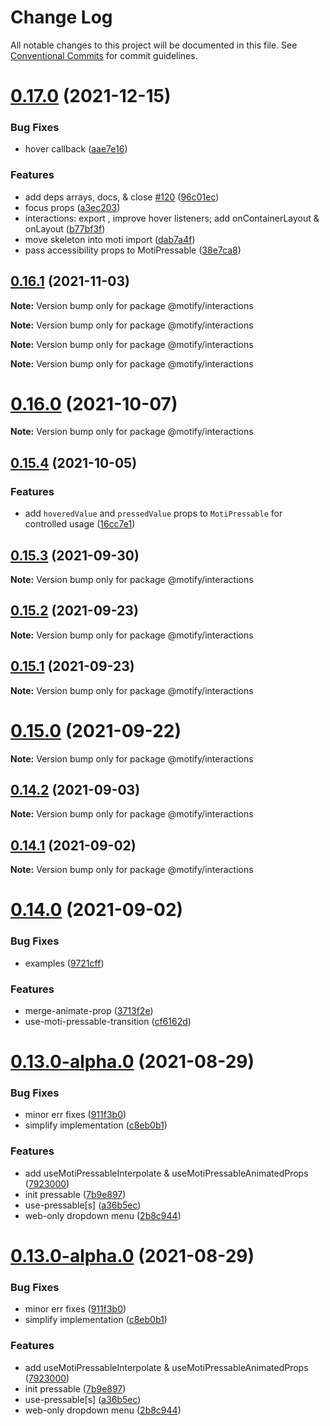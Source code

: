 # Change Log

All notable changes to this project will be documented in this file.
See [Conventional Commits](https://conventionalcommits.org) for commit guidelines.

# [0.17.0](https://github.com/nandorojo/moti/compare/v0.16.1...v0.17.0) (2021-12-15)


### Bug Fixes

* hover callback ([aae7e16](https://github.com/nandorojo/moti/commit/aae7e16e778e735e54e78220fb2cacfb4e27245d))


### Features

* add deps arrays, docs, & close [#120](https://github.com/nandorojo/moti/issues/120) ([96c01ec](https://github.com/nandorojo/moti/commit/96c01ec6d703560d834534543bc32c97f4a6740d))
* focus props ([a3ec203](https://github.com/nandorojo/moti/commit/a3ec20347ac21f0ce5c39be4027f95518d9ac3c9))
* interactions: export <MotiHover />, improve hover listeners; add onContainerLayout & onLayout ([b77bf3f](https://github.com/nandorojo/moti/commit/b77bf3fb91d94be875bca8c183d47203c3073a6d))
* move skeleton into moti import ([dab7a4f](https://github.com/nandorojo/moti/commit/dab7a4f8f05d206a3cafb640023965830973c792))
* pass accessibility props to MotiPressable ([38e7ca8](https://github.com/nandorojo/moti/commit/38e7ca83611f6019622911751f056835f20128a4))





## [0.16.1](https://github.com/nandorojo/moti/compare/v0.16.0...v0.16.1) (2021-11-03)

**Note:** Version bump only for package @motify/interactions







**Note:** Version bump only for package @motify/interactions







**Note:** Version bump only for package @motify/interactions







**Note:** Version bump only for package @motify/interactions





# [0.16.0](https://github.com/nandorojo/moti/compare/v0.15.4...v0.16.0) (2021-10-07)

**Note:** Version bump only for package @motify/interactions





## [0.15.4](https://github.com/nandorojo/moti/compare/v0.15.3...v0.15.4) (2021-10-05)


### Features

* add `hoveredValue` and `pressedValue` props to `MotiPressable` for controlled usage ([16cc7e1](https://github.com/nandorojo/moti/commit/16cc7e13f0a115cab8becc9d0ca8e4aefda2f033))





## [0.15.3](https://github.com/nandorojo/moti/compare/v0.15.2...v0.15.3) (2021-09-30)

**Note:** Version bump only for package @motify/interactions





## [0.15.2](https://github.com/nandorojo/moti/compare/v0.15.1...v0.15.2) (2021-09-23)

**Note:** Version bump only for package @motify/interactions





## [0.15.1](https://github.com/nandorojo/moti/compare/v0.15.0...v0.15.1) (2021-09-23)

**Note:** Version bump only for package @motify/interactions





# [0.15.0](https://github.com/nandorojo/moti/compare/v0.14.2...v0.15.0) (2021-09-22)

**Note:** Version bump only for package @motify/interactions





## [0.14.2](https://github.com/nandorojo/moti/compare/v0.14.1...v0.14.2) (2021-09-03)

**Note:** Version bump only for package @motify/interactions





## [0.14.1](https://github.com/nandorojo/moti/compare/v0.14.0...v0.14.1) (2021-09-02)

**Note:** Version bump only for package @motify/interactions





# [0.14.0](https://github.com/nandorojo/moti/compare/v0.13.0...v0.14.0) (2021-09-02)


### Bug Fixes

* examples ([9721cff](https://github.com/nandorojo/moti/commit/9721cff967a1385fe5a901a00ea7f145f8955cfd))


### Features

* merge-animate-prop ([3713f2e](https://github.com/nandorojo/moti/commit/3713f2ea2ebd1490d0ee0fdbcf3fd2966efbe87b))
* use-moti-pressable-transition ([cf6162d](https://github.com/nandorojo/moti/commit/cf6162d3ed1a28f51232b7b5bb0a98bf3ba57749))



# [0.13.0-alpha.0](https://github.com/nandorojo/moti/compare/v0.11.0...v0.13.0-alpha.0) (2021-08-29)


### Bug Fixes

* minor err fixes ([911f3b0](https://github.com/nandorojo/moti/commit/911f3b0580a69e40d04b253dfac7876d38bc8c70))
* simplify implementation ([c8eb0b1](https://github.com/nandorojo/moti/commit/c8eb0b1c874397eb8f0e89c09e3aaaaea921f033))


### Features

* add useMotiPressableInterpolate & useMotiPressableAnimatedProps ([7923000](https://github.com/nandorojo/moti/commit/79230004b0c00b2c832c6654ddb437ec095d9a5b))
* init pressable ([7b9e897](https://github.com/nandorojo/moti/commit/7b9e8977837239a6592a624745c8291c37ef82c9))
* use-pressable[s] ([a36b5ec](https://github.com/nandorojo/moti/commit/a36b5ec0af72a48843e5fa8984a2d71dec9fcb5e))
* web-only dropdown menu ([2b8c944](https://github.com/nandorojo/moti/commit/2b8c94407b15b3169dbe46541370a47af692f413))





# [0.13.0-alpha.0](https://github.com/nandorojo/moti/compare/v0.11.0...v0.13.0-alpha.0) (2021-08-29)


### Bug Fixes

* minor err fixes ([911f3b0](https://github.com/nandorojo/moti/commit/911f3b0580a69e40d04b253dfac7876d38bc8c70))
* simplify implementation ([c8eb0b1](https://github.com/nandorojo/moti/commit/c8eb0b1c874397eb8f0e89c09e3aaaaea921f033))


### Features

* add useMotiPressableInterpolate & useMotiPressableAnimatedProps ([7923000](https://github.com/nandorojo/moti/commit/79230004b0c00b2c832c6654ddb437ec095d9a5b))
* init pressable ([7b9e897](https://github.com/nandorojo/moti/commit/7b9e8977837239a6592a624745c8291c37ef82c9))
* use-pressable[s] ([a36b5ec](https://github.com/nandorojo/moti/commit/a36b5ec0af72a48843e5fa8984a2d71dec9fcb5e))
* web-only dropdown menu ([2b8c944](https://github.com/nandorojo/moti/commit/2b8c94407b15b3169dbe46541370a47af692f413))
